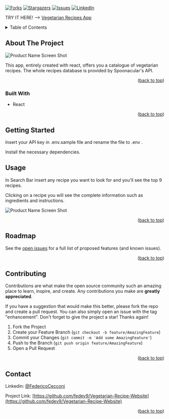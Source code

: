 <div id="top"></div>

<!-- PROJECT SHIELDS -->
[![Forks][forks-shield]][forks-url]
[![Stargazers][stars-shield]][stars-url]
[![Issues][issues-shield]][issues-url]
[![LinkedIn][linkedin-shield]][linkedin-url]


TRY IT HERE! --> [Vegetarian Recipes App](https://fedev9-vegetarian-recipes.netlify.app)


<!-- TABLE OF CONTENTS -->
<details>
  <summary>Table of Contents</summary>
  <ol>
    <li>
      <a href="#about-the-project">About The Project</a>
      <ul>
        <li><a href="#built-with">Built With</a></li>
      </ul>
    </li>
    <li>
      <a href="#getting-started">Getting Started</a>
    </li>
    <li><a href="#usage">Usage</a></li>
    <li><a href="#roadmap">Roadmap</a></li>
    <li><a href="#contributing">Contributing</a></li>
    <li><a href="#contact">Contact</a></li>
  
  </ol>
</details>



<!-- ABOUT THE PROJECT -->
## About The Project

![Product Name Screen Shot][product-screenshot]

This app, entirely created with react, offers you a catalogue of vegetarian recipes.
The whole recipes database is provided by Spoonacular's API.

<p align="right">(<a href="#top">back to top</a>)</p>



### Built With

* React


<p align="right">(<a href="#top">back to top</a>)</p>



<!-- GETTING STARTED -->
## Getting Started

Insert your API key in .env.sample file and rename the file to .env .

Install the necessary dependencies.



<!-- USAGE EXAMPLES -->
## Usage

In Search Bar insert any recipe you want to look for and you'll see the top 9 recipes.

Clicking on a recipe you will see the complete information such as ingredients and instructions.

![Product Name Screen Shot][above-screenshot]

<p align="right">(<a href="#top">back to top</a>)</p>



<!-- ROADMAP -->
## Roadmap
See the [open issues](https://github.com/fedev9/Vegetarian-Recipe-Website/issues) for a full list of proposed features (and known issues).

<p align="right">(<a href="#top">back to top</a>)</p>



<!-- CONTRIBUTING -->
## Contributing

Contributions are what make the open source community such an amazing place to learn, inspire, and create. Any contributions you make are **greatly appreciated**.

If you have a suggestion that would make this better, please fork the repo and create a pull request. You can also simply open an issue with the tag "enhancement".
Don't forget to give the project a star! Thanks again!

1. Fork the Project
2. Create your Feature Branch (`git checkout -b feature/AmazingFeature`)
3. Commit your Changes (`git commit -m 'Add some AmazingFeature'`)
4. Push to the Branch (`git push origin feature/AmazingFeature`)
5. Open a Pull Request

<p align="right">(<a href="#top">back to top</a>)</p>

<!-- CONTACT -->
## Contact
Linkedin: [@FedericoCecconi](https://www.linkedin.com/in/federico-cecconi-27951619a/)

Project Link: [https://github.com/fedev9/Vegetarian-Recipe-Website](https://github.com/fedev9/Vegetarian-Recipe-Website)

<p align="right">(<a href="#top">back to top</a>)</p>

<!-- MARKDOWN LINKS & IMAGES -->
[contributors-shield]: https://img.shields.io/github/contributors/fedev9/Vegetarian-Recipe-Website.svg?style=for-the-badge
[contributors-url]: https://github.com/fedev9/Vegetarian-Recipe-Website/graphs/contributors
[forks-shield]: https://img.shields.io/github/forks/fedev9/Vegetarian-Recipe-Website.svg?style=for-the-badge
[forks-url]: https://github.com/fedev9/Vegetarian-Recipe-Website/network/members
[stars-shield]: https://img.shields.io/github/stars/fedev9/Vegetarian-Recipe-Website.svg?style=for-the-badge
[stars-url]: https://github.com/fedev9/Vegetarian-Recipe-Website/stargazers
[issues-shield]: https://img.shields.io/github/issues/fedev9/Vegetarian-Recipe-Website.svg?style=for-the-badge
[issues-url]: https://github.com/fedev9/Vegetarian-Recipe-Website/issues
[license-shield]: https://img.shields.io/github/license/fedev9/Vegetarian-Recipe-Website.svg?style=for-the-badge
[license-url]: https://github.com/fedev9/repo_name/blob/master/LICENSE.txt
[linkedin-shield]: https://img.shields.io/badge/-LinkedIn-black.svg?style=for-the-badge&logo=linkedin&colorB=555
[linkedin-url]: https://www.linkedin.com/in/federico-cecconi-27951619a/
[product-screenshot]: assets/img/input.png
[above-screenshot]: assets/img/details.png
